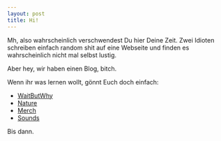 ```yaml
---
layout: post
title: Hi!
---
```


Mh, also wahrscheinlich verschwendest Du hier Deine Zeit. Zwei Idioten schreiben einfach random shit auf eine Webseite und finden es wahrscheinlich nicht mal selbst lustig.

Aber hey, wir haben einen Blog, bitch.

Wenn ihr was lernen wollt, gönnt Euch doch einfach:
 * [WaitButWhy](https://www.waitbutwhy.com)
 * [Nature](https://www.nature.com)
 * [Merch](https://www.gucci.com/us/en/)
 * [Sounds](https://www.youtube.com/watch?v=NLkbqWSY6Bg)

Bis dann.
